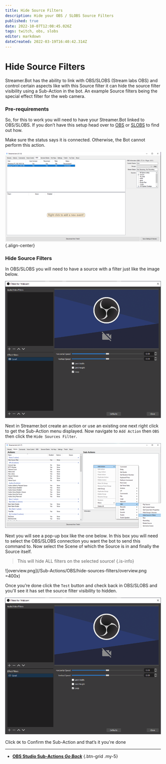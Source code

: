 ```yaml
---
title: Hide Source Filters
description: Hide your OBS / SLOBS Source Filters
published: true
date: 2022-10-07T12:08:45.026Z
tags: twitch, obs, slobs
editor: markdown
dateCreated: 2022-03-19T16:40:42.314Z
---
```


# Hide Source Filters

Streamer.Bot has the ability to link with OBS/SLOBS (Stream labs OBS) and control certain aspects like with this Source filter it can hide the source filter visibility using a Sub-Action in the bot. An example Source filters being the special effect filter for the web camera. 

### Pre-requirements 
So, for this to work you will need to have your Streamer.Bot linked to OBS/SLOBS. If you don’t have this setup head over to [OBS](/en/Integrations/OBS) or [SLOBS](/en/Integrations/SLOBS) to find out how. 

Make sure the status says it is connected. Otherwise, the Bot cannot perform this action.

![image_2022-03-30_192005.png](/hide-source-filters/image_2022-03-30_192005.png){.align-center}

### Hide Source Filters 

In OBS/SLOBS you will need to have a source with a filter just like the image below. 

![image_2022-04-03_051016.png](/hide-source-filters/image_2022-04-03_051016.png)

Next in Streamer.bot create an action or use an existing one next right click to get the Sub-Action menu displayed. Now navigate to `Add Action` then `OBS` then click the `Hide Sources Filter`. 

![source_filters.png](/hide-source-filters/source_filters.png)

Next you will see a pop-up box like the one below. In this box you will need to select the OBS/SLOBS connection you want the bot to send this command to. Now select the Scene of which the Source is in and finally the Source itself.
> This will hide ALL filters on the selected source! 
{.is-info}

![overview.png](/Sub-Actions/OBS/hide-sources-filters/overview.png =400x)

Once you’re done click the `Test` button and check back in OBS/SLOBS and you'll see it has set the source filter visibility to hidden.

![image_2022-04-03_052615.png](/hide-source-filters/image_2022-04-03_052615.png)

Click `OK` to Confirm the Sub-Action and that’s it you're done

---

- [<i class="mdi mdi-chevron-left"></i> **OBS Studio Sub-Actions *Go Back***](/en/Sub-Actions/OBS)
{.btn-grid .my-5}